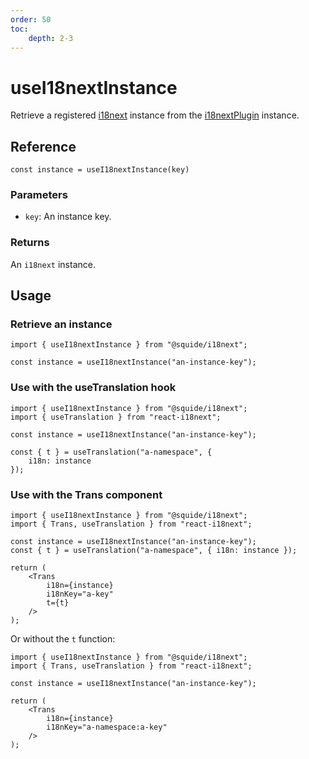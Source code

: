 ```yaml
---
order: 50
toc:
    depth: 2-3
---
```


# useI18nextInstance

Retrieve a registered [i18next](https://www.i18next.com/) instance from the [i18nextPlugin](./i18nextPlugin.md) instance.

## Reference

```tsx
const instance = useI18nextInstance(key)
```

### Parameters

- `key`: An instance key.

### Returns

An `i18next` instance.

## Usage

### Retrieve an instance

```tsx
import { useI18nextInstance } from "@squide/i18next";

const instance = useI18nextInstance("an-instance-key");
```

### Use with the useTranslation hook

```tsx !#4,7
import { useI18nextInstance } from "@squide/i18next";
import { useTranslation } from "react-i18next";

const instance = useI18nextInstance("an-instance-key");

const { t } = useTranslation("a-namespace", {
    i18n: instance 
});
```

### Use with the Trans component

```tsx !#4,5,9,11
import { useI18nextInstance } from "@squide/i18next";
import { Trans, useTranslation } from "react-i18next";

const instance = useI18nextInstance("an-instance-key");
const { t } = useTranslation("a-namespace", { i18n: instance });

return (
    <Trans
        i18n={instance}
        i18nKey="a-key"
        t={t}
    />
);
```

Or without the `t` function:

```tsx !#4,8,9
import { useI18nextInstance } from "@squide/i18next";
import { Trans, useTranslation } from "react-i18next";

const instance = useI18nextInstance("an-instance-key");

return (
    <Trans
        i18n={instance}
        i18nKey="a-namespace:a-key"
    />
);
```
